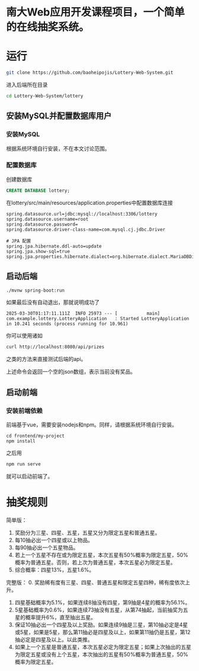南大Web应用开发课程项目，一个简单的在线抽奖系统。
====================
# 运行
```bash
git clone https://github.com/baoheipojis/Lottery-Web-System.git
```
进入后端所在目录
```bash
cd Lottery-Web-System/lottery
```
## 安装MySQL并配置数据库用户
### 安装MySQL
根据系统环境自行安装，不在本文讨论范围。
### 配置数据库

创建数据库
```sql
CREATE DATABASE lottery;
```

在lottery/src/main/resources/application.properties中配置数据库连接
```
spring.datasource.url=jdbc:mysql://localhost:3306/lottery
spring.datasource.username=root
spring.datasource.password=
spring.datasource.driver-class-name=com.mysql.cj.jdbc.Driver

# JPA 配置
spring.jpa.hibernate.ddl-auto=update
spring.jpa.show-sql=true
spring.jpa.properties.hibernate.dialect=org.hibernate.dialect.MariaDBDialect
```

## 启动后端
```bash
./mvnw spring-boot:run
```
如果最后没有自动退出，那就说明成功了
```
2025-03-30T01:17:11.111Z  INFO 25973 --- [           main] com.example.lottery.LotteryApplication   : Started LotteryApplication in 10.241 seconds (process running for 10.961)
```
你可以使用诸如
```bash
curl http://localhost:8080/api/prizes
```
之类的方法来直接测试后端的api。

上述命令会返回一个空的json数组，表示当前没有奖品。
## 启动前端
### 安装前端依赖
前端基于vue，需要安装nodejs和npm。同样，请根据系统环境自行安装。

```
cd frontend/my-project
npm install
```
之后用
```bash
npm run serve
```
就可以启动前端了。

# 抽奖规则
简单版：
1. 奖励分为三星、四星、五星，五星又分为限定五星和普通五星。
2. 每10抽必出一个四星或以上物品。
3. 每90抽必出一个五星物品。
4. 若上一个五星不存在或为限定五星，本次五星有50%概率为限定五星，50%概率为普通五星。否则，若上次为普通五星，本次五星必为限定五星。
5. 综合概率：四星13%，五星1.6%。

完整版：
0. 奖励稀有度有三星、四星、普通五星和限定五星四种，稀有度依次上升。
1. 四星基础概率为5.1%，如果连续8抽没有四星，第9抽是4星的概率为56.1%。
2. 5星基础概率为0.6%，如果连续73抽没有五星，从第74抽起，当前抽奖为五星的概率提升6%，直至抽出五星。
3. 保证10抽必出一个四星及以上奖励。如果连续9抽是三星，第10抽必定是4星或5星，如果是5星，那么第11抽必是四星及以上，如果第11抽仍是五星，第12抽必定是四星及以上。以此类推。
4. 如果上一个五星是普通五星，本次五星必定为限定五星；如果上次抽出的五星为限定五星或没有上个五星，本次抽出的五星有50%概率为普通五星，50%概率为限定五星。